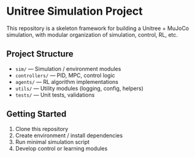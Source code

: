 # Unitree Simulation Project

This repository is a skeleton framework for building a Unitree + MuJoCo simulation,
with modular organization of simulation, control, RL, etc.

## Project Structure

- `sim/` — Simulation / environment modules  
- `controllers/` — PID, MPC, control logic  
- `agents/` — RL algorithm implementations  
- `utils/` — Utility modules (logging, config, helpers)  
- `tests/` — Unit tests, validations  

## Getting Started

1. Clone this repository  
2. Create environment / install dependencies  
3. Run minimal simulation script  
4. Develop control or learning modules  

